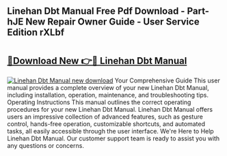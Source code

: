 ## Linehan Dbt Manual Free Pdf Download - Part-hJE New Repair Owner Guide - User Service Edition rXLbf

# <h2><a href="http://bc45191.oget.top/?id=Linehan+Dbt+Manual">🔗Download New 👉🔴 Linehan Dbt Manual</a></h2>

[![Linehan Dbt Manual new download](https://i.imgur.com/5g1atiW.png)](http://bc45191.oget.top/?id=Linehan+Dbt+Manual)
Your Comprehensive Guide This user manual provides a complete overview of your new Linehan Dbt Manual, including installation, operation, maintenance, and troubleshooting tips. Operating Instructions This manual outlines the correct operating procedures for your new Linehan Dbt Manual. Linehan Dbt Manual offers users an impressive collection of advanced features, such as gesture control, hands-free operation, customizable shortcuts, and automated tasks, all easily accessible through the user interface. We're Here to Help Linehan Dbt Manual. Our customer support team is ready to assist you with any questions or concerns.
